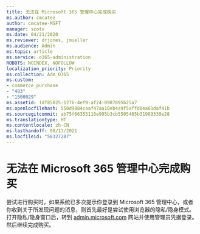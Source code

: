 ```yaml
---
title: 无法在 Microsoft 365 管理中心完成购买
ms.author: cmcatee
author: cmcatee-MSFT
manager: scotv
ms.date: 04/21/2020
ms.reviewer: drjones, jmueller
ms.audience: Admin
ms.topic: article
ms.service: o365-administration
ROBOTS: NOINDEX, NOFOLLOW
localization_priority: Priority
ms.collection: Adm_O365
ms.custom:
- commerce_purchase
- "483"
- "1500029"
ms.assetid: 1df85825-1276-4ef9-af24-0907895b25a7
ms.openlocfilehash: 550d9884caaf47aa10eb4a9f5affd0ea61daf41b
ms.sourcegitcommit: ab75f66355116e995b3cb5505465b31989339e28
ms.translationtype: HT
ms.contentlocale: zh-CN
ms.lasthandoff: 08/13/2021
ms.locfileid: "58327287"
---
```

# <a name="trouble-completing-a-purchase-in-the-microsoft-365-admin-center"></a>无法在 Microsoft 365 管理中心完成购买

尝试进行购买时，如果系统已多次提示你登录到 Microsoft 365 管理中心，或者你收到关于所发现问题的消息，则首先最好是尝试使用浏览器的隐私/隐身模式。 打开隐私/隐身窗口后，转到 [admin.microsoft.com](https://admin.microsoft.com) 网站并使用管理员凭据登录。 然后继续完成购买。